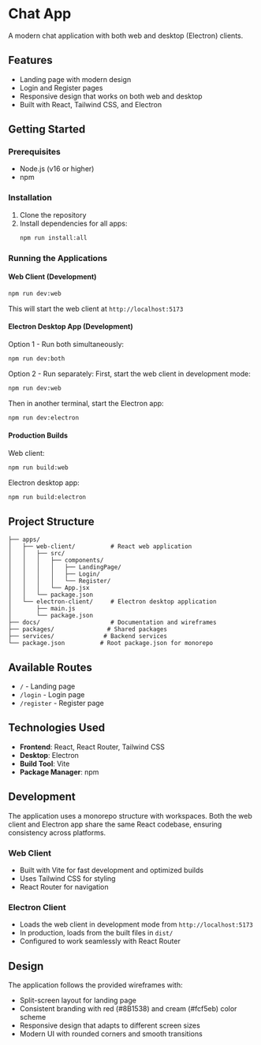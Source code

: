 # Chat App

A modern chat application with both web and desktop (Electron) clients.

## Features

- Landing page with modern design
- Login and Register pages
- Responsive design that works on both web and desktop
- Built with React, Tailwind CSS, and Electron

## Getting Started

### Prerequisites

- Node.js (v16 or higher)
- npm

### Installation

1. Clone the repository
2. Install dependencies for all apps:
   ```bash
   npm run install:all
   ```

### Running the Applications

#### Web Client (Development)
```bash
npm run dev:web
```
This will start the web client at `http://localhost:5173`

#### Electron Desktop App (Development)
Option 1 - Run both simultaneously:
```bash
npm run dev:both
```

Option 2 - Run separately:
First, start the web client in development mode:
```bash
npm run dev:web
```

Then in another terminal, start the Electron app:
```bash
npm run dev:electron
```

#### Production Builds
Web client:
```bash
npm run build:web
```

Electron desktop app:
```bash
npm run build:electron
```

## Project Structure

```
├── apps/
│   ├── web-client/          # React web application
│   │   ├── src/
│   │   │   ├── components/
│   │   │   │   ├── LandingPage/
│   │   │   │   ├── Login/
│   │   │   │   └── Register/
│   │   │   └── App.jsx
│   │   └── package.json
│   └── electron-client/     # Electron desktop application
│       ├── main.js
│       └── package.json
├── docs/                    # Documentation and wireframes
├── packages/               # Shared packages
├── services/              # Backend services
└── package.json          # Root package.json for monorepo
```

## Available Routes

- `/` - Landing page
- `/login` - Login page
- `/register` - Register page

## Technologies Used

- **Frontend**: React, React Router, Tailwind CSS
- **Desktop**: Electron
- **Build Tool**: Vite
- **Package Manager**: npm

## Development

The application uses a monorepo structure with workspaces. Both the web client and Electron app share the same React codebase, ensuring consistency across platforms.

### Web Client
- Built with Vite for fast development and optimized builds
- Uses Tailwind CSS for styling
- React Router for navigation

### Electron Client
- Loads the web client in development mode from `http://localhost:5173`
- In production, loads from the built files in `dist/`
- Configured to work seamlessly with React Router

## Design

The application follows the provided wireframes with:
- Split-screen layout for landing page
- Consistent branding with red (#8B1538) and cream (#fcf5eb) color scheme
- Responsive design that adapts to different screen sizes
- Modern UI with rounded corners and smooth transitions